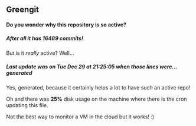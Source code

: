 ## Greengit

#### Do you wonder why this repository is so active?

##### After all it has 16489 commits!

But is it *really* active? Well...

##### Last update was on Tue Dec 29 at 21:25:05 when those lines were... generated

Yes, generated, because it certainly helps a lot to have such an active repo!

Oh and there was **25%** disk usage on the machine
where there is the cron updating this file.

Not the best way to monitor a VM in the cloud but it works! :)
